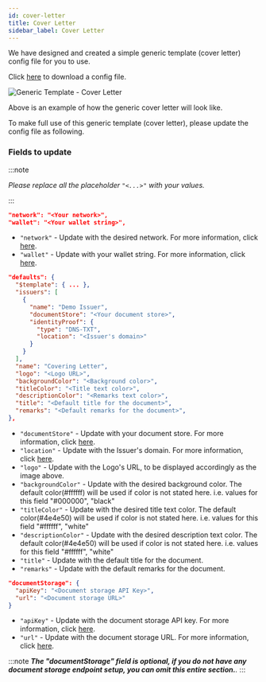 ```yaml
---
id: cover-letter
title: Cover Letter
sidebar_label: Cover Letter
---
```


We have designed and created a simple generic template (cover letter) config file for you to use.

Click <a href="/docs/topics/generic-templates/cover-letter/cover-letter-generic-template-config-file.json" target="_blank" rel="noopener noreferrer" download="cover-letter-generic-template-config-file.json">here</a> to download a config file.

![Generic Template - Cover Letter](/docs/topics/generic-templates/cover-letter/cover-letter-generic-template.png)

Above is an example of how the generic cover letter will look like.

To make full use of this generic template (cover letter), please update the config file as following.

### Fields to update

:::note

_Please replace all the placeholder `"<...>"` with your values._

:::

```json
"network": "<Your network>",
"wallet": "<Your wallet string>",
```

- `"network"` - Update with the desired network. For more information, click [here](/docs/reference/document-creator/config-file#network-property).
- `"wallet"` - Update with your wallet string. For more information, click [here](/docs/reference/document-creator/config-file#wallet-property).

```json
"defaults": {
  "$template": { ... },
  "issuers": [
    {
      "name": "Demo Issuer",
      "documentStore": "<Your document store>",
      "identityProof": {
        "type": "DNS-TXT",
        "location": "<Issuer's domain>"
      }
    }
  ],
  "name": "Covering Letter",
  "logo": "<Logo URL>",
  "backgroundColor": "<Background color>",
  "titleColor": "<Title text color>",
  "descriptionColor": "<Remarks text color>",
  "title": "<Default title for the document>",
  "remarks": "<Default remarks for the document>",
},

```

- `"documentStore"` - Update with your document store. For more information, click [here](/docs/tutorial/verifiable-documents/advanced/document-store/deploying-document-store/document-store-cli).
- `"location"` - Update with the Issuer's domain. For more information, click [here](/docs/tutorial/transferable-records/dns).
- `"logo"` - Update with the Logo's URL, to be displayed accordingly as the image above.
- `"backgroundColor"` - Update with the desired background color. The default color(#ffffff) will be used if color is not stated here. i.e. values for this field "#000000", "black"
- `"titleColor"` - Update with the desired title text color. The default color(#4e4e50) will be used if color is not stated here. i.e. values for this field "#ffffff", "white"
- `"descriptionColor"` - Update with the desired description text color. The default color(#4e4e50) will be used if color is not stated here. i.e. values for this field "#ffffff", "white"
- `"title"` - Update with the default title for the document.
- `"remarks"` - Update with the default remarks for the document.

```json
"documentStorage": {
  "apiKey": "<Document storage API Key>",
  "url": "<Document storage URL>"
}
```

- `"apiKey"` - Update with the document storage API key. For more information, click [here](/docs/reference/document-creator/config-file#document-storage-property).
- `"url"` - Update with the document storage URL. For more information, click [here](/docs/reference/document-creator/config-file#document-storage-property).

:::note
_**The "documentStorage" field is optional, if you do not have any document storage endpoint setup, you can omit this entire section.**._
:::